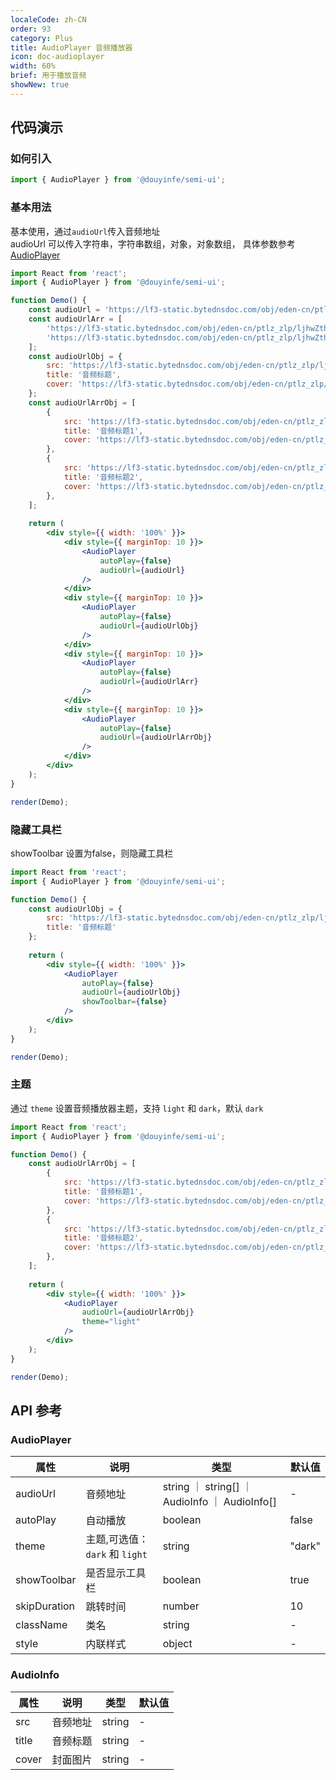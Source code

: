 ```yaml
---
localeCode: zh-CN
order: 93
category: Plus
title: AudioPlayer 音频播放器
icon: doc-audioplayer
width: 60%
brief: 用于播放音频
showNew: true
---
```


## 代码演示

### 如何引入

```jsx import
import { AudioPlayer } from '@douyinfe/semi-ui';
```


### 基本用法

基本使用，通过`audioUrl`传入音频地址  
audioUrl 可以传入字符串，字符串数组，对象，对象数组， 具体参数参考 [AudioPlayer](#AudioPlayer)

```jsx live=true noInline=true dir="column"
import React from 'react';
import { AudioPlayer } from '@douyinfe/semi-ui';

function Demo() {
    const audioUrl = 'https://lf3-static.bytednsdoc.com/obj/eden-cn/ptlz_zlp/ljhwZthlaukjlkulzlp/components/audio2.mp3';
    const audioUrlArr = [
        'https://lf3-static.bytednsdoc.com/obj/eden-cn/ptlz_zlp/ljhwZthlaukjlkulzlp/components/audio1.mp3',
        'https://lf3-static.bytednsdoc.com/obj/eden-cn/ptlz_zlp/ljhwZthlaukjlkulzlp/components/audio2.mp3',
    ];
    const audioUrlObj = {
        src: 'https://lf3-static.bytednsdoc.com/obj/eden-cn/ptlz_zlp/ljhwZthlaukjlkulzlp/components/audio1.mp3',
        title: '音频标题',
        cover: 'https://lf3-static.bytednsdoc.com/obj/eden-cn/ptlz_zlp/ljhwZthlaukjlkulzlp/root-web-sites/abstract.jpg',
    };
    const audioUrlArrObj = [
        {
            src: 'https://lf3-static.bytednsdoc.com/obj/eden-cn/ptlz_zlp/ljhwZthlaukjlkulzlp/components/audio1.mp3',
            title: '音频标题1',
            cover: 'https://lf3-static.bytednsdoc.com/obj/eden-cn/ptlz_zlp/ljhwZthlaukjlkulzlp/root-web-sites/abstract.jpg',
        },
        {
            src: 'https://lf3-static.bytednsdoc.com/obj/eden-cn/ptlz_zlp/ljhwZthlaukjlkulzlp/components/audio2.mp3',
            title: '音频标题2',
            cover: 'https://lf3-static.bytednsdoc.com/obj/eden-cn/ptlz_zlp/ljhwZthlaukjlkulzlp/root-web-sites/abstract.jpg',
        },
    ];
  
    return (
        <div style={{ width: '100%' }}>
            <div style={{ marginTop: 10 }}>
                <AudioPlayer
                    autoPlay={false}
                    audioUrl={audioUrl}
                />
            </div>
            <div style={{ marginTop: 10 }}>
                <AudioPlayer
                    autoPlay={false}
                    audioUrl={audioUrlObj}
                />
            </div>
            <div style={{ marginTop: 10 }}>
                <AudioPlayer
                    autoPlay={false}
                    audioUrl={audioUrlArr}
                />
            </div>
            <div style={{ marginTop: 10 }}>
                <AudioPlayer
                    autoPlay={false}
                    audioUrl={audioUrlArrObj}
                />
            </div>
        </div>
    );
}

render(Demo);

```


### 隐藏工具栏

showToolbar 设置为false，则隐藏工具栏


```jsx live=true noInline=true dir="column"
import React from 'react';
import { AudioPlayer } from '@douyinfe/semi-ui';

function Demo() {
    const audioUrlObj = {
        src: 'https://lf3-static.bytednsdoc.com/obj/eden-cn/ptlz_zlp/ljhwZthlaukjlkulzlp/components/audio1.mp3',
        title: '音频标题'
    };
  
    return (
        <div style={{ width: '100%' }}>
            <AudioPlayer
                autoPlay={false}
                audioUrl={audioUrlObj}
                showToolbar={false}
            />
        </div>
    );
}

render(Demo);

```

### 主题

通过 `theme` 设置音频播放器主题，支持 `light` 和 `dark`，默认 `dark`


```jsx live=true noInline=true dir="column"
import React from 'react';
import { AudioPlayer } from '@douyinfe/semi-ui';

function Demo() {
    const audioUrlArrObj = [
        {
            src: 'https://lf3-static.bytednsdoc.com/obj/eden-cn/ptlz_zlp/ljhwZthlaukjlkulzlp/components/audio1.mp3',
            title: '音频标题1',
            cover: 'https://lf3-static.bytednsdoc.com/obj/eden-cn/ptlz_zlp/ljhwZthlaukjlkulzlp/root-web-sites/abstract.jpg',
        },
        {
            src: 'https://lf3-static.bytednsdoc.com/obj/eden-cn/ptlz_zlp/ljhwZthlaukjlkulzlp/components/audio2.mp3',
            title: '音频标题2',
            cover: 'https://lf3-static.bytednsdoc.com/obj/eden-cn/ptlz_zlp/ljhwZthlaukjlkulzlp/root-web-sites/abstract.jpg',
        },
    ];
  
    return (
        <div style={{ width: '100%' }}>
            <AudioPlayer
                audioUrl={audioUrlArrObj}
                theme="light"
            />
        </div>
    );
}

render(Demo);

```

## API 参考

### AudioPlayer

| 属性                | 说明                                             | 类型                              | 默认值    |
|-------------------|------------------------------------------------|---------------------------------|--------------|
| audioUrl             | 音频地址                                    | string ｜ string[] ｜ AudioInfo ｜ AudioInfo[]                                 | -  |
| autoPlay            | 自动播放                                     | boolean                                  | false  |
| theme             | 主题,可选值：`dark` 和 `light`                  | string        |                         "dark"  |
| showToolbar       | 是否显示工具栏                           | boolean                                  | true      |
| skipDuration       | 跳转时间                                     | number                                  | 10   |
| className         | 类名                           | string                                  | -   |
| style             | 内联样式                           | object                                  | -   |

### AudioInfo

| 属性                | 说明                                          | 类型                              | 默认值    |
|-------------------|------------------------------------------------|---------------------------------|-----------|
| src               | 音频地址                                    | string                          | -  |
| title             | 音频标题                                    | string                          | -  |
| cover             | 封面图片                                    | string                          | -  |


